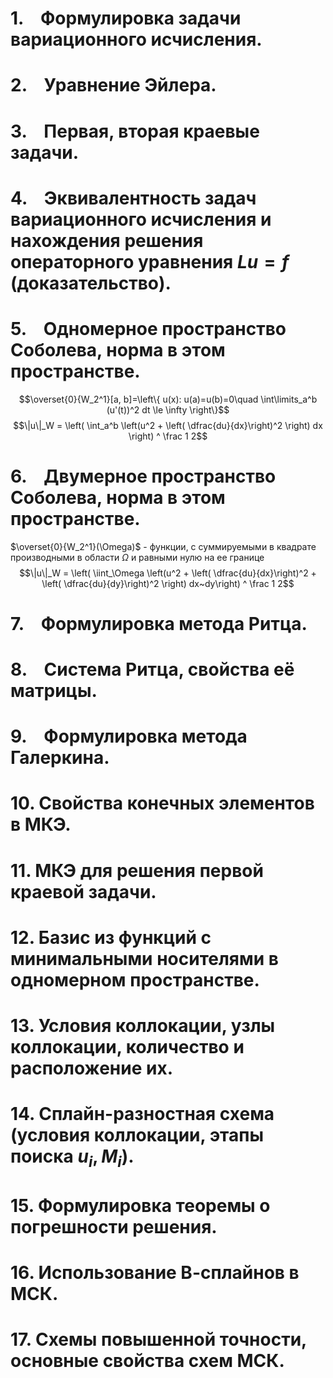# 1.    Формулировка задачи вариационного исчисления.
# 2.    Уравнение Эйлера.
# 3.    Первая, вторая краевые задачи.
# 4.    Эквивалентность задач вариационного исчисления и нахождения решения операторного уравнения $Lu=f$  (доказательство).
# 5.    Одномерное пространство Соболева, норма в этом пространстве.
$$\overset{0}{W_2^1}[a, b]=\left\{ u(x): u(a)=u(b)=0\quad \int\limits_a^b (u'(t))^2 dt \le \infty \right\}$$
$$\|u\|_W = \left( \int_a^b \left(u^2 + \left( \dfrac{du}{dx}\right)^2 \right) dx \right) ^ \frac 1 2$$

# 6.    Двумерное пространство Соболева, норма в этом пространстве.

$\overset{0}{W_2^1}(\Omega)$ - функции, с суммируемыми в квадрате производными в области $\Omega$ и равными нулю на ее границе
$$\|u\|_W = \left( \iint_\Omega \left(u^2 + \left( \dfrac{du}{dx}\right)^2 + \left( \dfrac{du}{dy}\right)^2 \right) dx~dy\right) ^ \frac 1 2$$

# 7.    Формулировка метода Ритца.
# 8.    Система Ритца, свойства её матрицы.
# 9.    Формулировка метода Галеркина.
# 10. Свойства конечных элементов в МКЭ.
# 11. МКЭ для решения первой краевой задачи.
# 12. Базис из функций с минимальными носителями в одномерном пространстве.
# 13. Условия коллокации, узлы коллокации, количество и расположение их.
# 14. Сплайн-разностная схема (условия коллокации, этапы поиска $u_{i}, M_{i}$).
# 15. Формулировка теоремы о погрешности решения.
# 16. Использование В-сплайнов в МСК.
# 17. Схемы повышенной точности, основные свойства схем МСК.